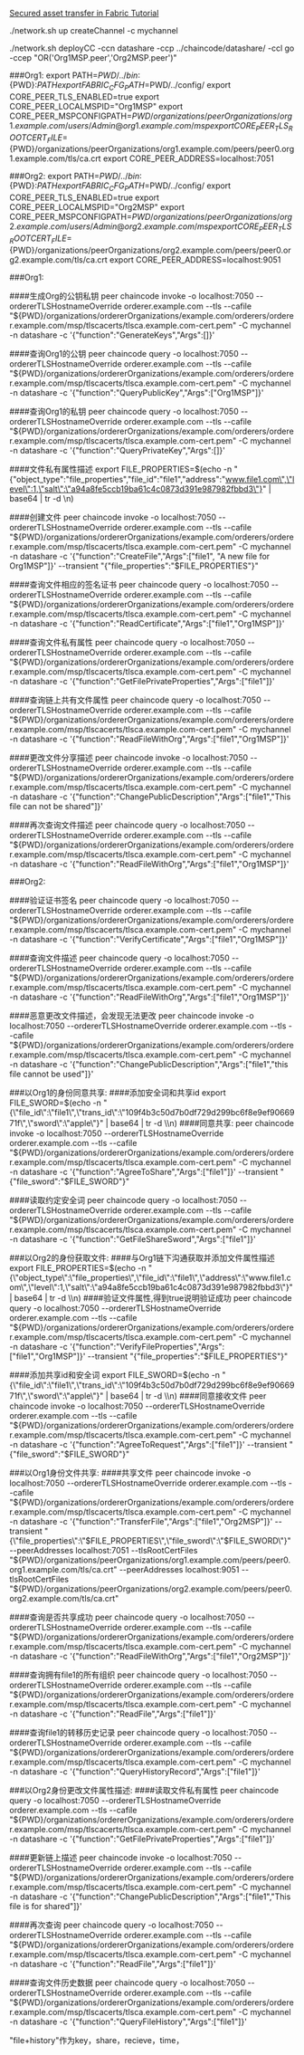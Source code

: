 [Secured asset transfer in Fabric Tutorial](https://hyperledger-fabric.readthedocs.io/en/latest/secured_asset_transfer/secured_private_asset_transfer_tutorial.html)


./network.sh up createChannel -c mychannel

./network.sh deployCC -ccn datashare -ccp ../chaincode/datashare/ -ccl go -ccep "OR('Org1MSP.peer','Org2MSP.peer')"

###Org1:
export PATH=${PWD}/../bin:${PWD}:$PATH
export FABRIC_CFG_PATH=$PWD/../config/
export CORE_PEER_TLS_ENABLED=true
export CORE_PEER_LOCALMSPID="Org1MSP"
export CORE_PEER_MSPCONFIGPATH=${PWD}/organizations/peerOrganizations/org1.example.com/users/Admin@org1.example.com/msp
export CORE_PEER_TLS_ROOTCERT_FILE=${PWD}/organizations/peerOrganizations/org1.example.com/peers/peer0.org1.example.com/tls/ca.crt
export CORE_PEER_ADDRESS=localhost:7051

###Org2:
export PATH=${PWD}/../bin:${PWD}:$PATH
export FABRIC_CFG_PATH=$PWD/../config/
export CORE_PEER_TLS_ENABLED=true
export CORE_PEER_LOCALMSPID="Org2MSP"
export CORE_PEER_MSPCONFIGPATH=${PWD}/organizations/peerOrganizations/org2.example.com/users/Admin@org2.example.com/msp
export CORE_PEER_TLS_ROOTCERT_FILE=${PWD}/organizations/peerOrganizations/org2.example.com/peers/peer0.org2.example.com/tls/ca.crt
export CORE_PEER_ADDRESS=localhost:9051

###Org1:

####生成Org的公钥私钥
peer chaincode invoke -o localhost:7050 --ordererTLSHostnameOverride orderer.example.com --tls --cafile "${PWD}/organizations/ordererOrganizations/example.com/orderers/orderer.example.com/msp/tlscacerts/tlsca.example.com-cert.pem" -C mychannel -n datashare -c '{"function":"GenerateKeys","Args":[]}'

####查询Org1的公钥
peer chaincode query -o localhost:7050 --ordererTLSHostnameOverride orderer.example.com --tls --cafile "${PWD}/organizations/ordererOrganizations/example.com/orderers/orderer.example.com/msp/tlscacerts/tlsca.example.com-cert.pem" -C mychannel -n datashare -c '{"function":"QueryPublicKey","Args":["Org1MSP"]}'

####查询Org1的私钥
peer chaincode query -o localhost:7050 --ordererTLSHostnameOverride orderer.example.com --tls --cafile "${PWD}/organizations/ordererOrganizations/example.com/orderers/orderer.example.com/msp/tlscacerts/tlsca.example.com-cert.pem" -C mychannel -n datashare -c '{"function":"QueryPrivateKey","Args":[]}'


####文件私有属性描述
export FILE_PROPERTIES=$(echo -n "{\"object_type\":\"file_properties\",\"file_id\":\"file1\",\"address\":\"www.file1.com\",\"level\":1,\"salt\":\"a94a8fe5ccb19ba61c4c0873d391e987982fbbd3\"}" | base64 | tr -d \\n)

####创建文件
peer chaincode invoke -o localhost:7050 --ordererTLSHostnameOverride orderer.example.com --tls --cafile "${PWD}/organizations/ordererOrganizations/example.com/orderers/orderer.example.com/msp/tlscacerts/tlsca.example.com-cert.pem" -C mychannel -n datashare -c '{"function":"CreateFile","Args":["file1", "A new file for Org1MSP"]}' --transient "{\"file_properties\":\"$FILE_PROPERTIES\"}"

####查询文件相应的签名证书
peer chaincode query -o localhost:7050 --ordererTLSHostnameOverride orderer.example.com --tls --cafile "${PWD}/organizations/ordererOrganizations/example.com/orderers/orderer.example.com/msp/tlscacerts/tlsca.example.com-cert.pem" -C mychannel -n datashare -c '{"function":"ReadCertificate","Args":["file1","Org1MSP"]}'


####查询文件私有属性
peer chaincode query -o localhost:7050 --ordererTLSHostnameOverride orderer.example.com --tls --cafile "${PWD}/organizations/ordererOrganizations/example.com/orderers/orderer.example.com/msp/tlscacerts/tlsca.example.com-cert.pem" -C mychannel -n datashare -c '{"function":"GetFilePrivateProperties","Args":["file1"]}'

####查询链上共有文件属性
peer chaincode query -o localhost:7050 --ordererTLSHostnameOverride orderer.example.com --tls --cafile "${PWD}/organizations/ordererOrganizations/example.com/orderers/orderer.example.com/msp/tlscacerts/tlsca.example.com-cert.pem" -C mychannel -n datashare -c '{"function":"ReadFileWithOrg","Args":["file1","Org1MSP"]}'

####更改文件分享描述
peer chaincode invoke -o localhost:7050 --ordererTLSHostnameOverride orderer.example.com --tls --cafile "${PWD}/organizations/ordererOrganizations/example.com/orderers/orderer.example.com/msp/tlscacerts/tlsca.example.com-cert.pem" -C mychannel -n datashare -c '{"function":"ChangePublicDescription","Args":["file1","This file can not be shared"]}'

####再次查询文件描述
peer chaincode query -o localhost:7050 --ordererTLSHostnameOverride orderer.example.com --tls --cafile "${PWD}/organizations/ordererOrganizations/example.com/orderers/orderer.example.com/msp/tlscacerts/tlsca.example.com-cert.pem" -C mychannel -n datashare -c '{"function":"ReadFileWithOrg","Args":["file1","Org1MSP"]}'

###Org2:

####验证证书签名
peer chaincode query -o localhost:7050 --ordererTLSHostnameOverride orderer.example.com --tls --cafile "${PWD}/organizations/ordererOrganizations/example.com/orderers/orderer.example.com/msp/tlscacerts/tlsca.example.com-cert.pem" -C mychannel -n datashare -c '{"function":"VerifyCertificate","Args":["file1","Org1MSP"]}'

####查询文件描述
peer chaincode query -o localhost:7050 --ordererTLSHostnameOverride orderer.example.com --tls --cafile "${PWD}/organizations/ordererOrganizations/example.com/orderers/orderer.example.com/msp/tlscacerts/tlsca.example.com-cert.pem" -C mychannel -n datashare -c '{"function":"ReadFileWithOrg","Args":["file1","Org1MSP"]}'

####恶意更改文件描述，会发现无法更改
peer chaincode invoke -o localhost:7050 --ordererTLSHostnameOverride orderer.example.com --tls --cafile "${PWD}/organizations/ordererOrganizations/example.com/orderers/orderer.example.com/msp/tlscacerts/tlsca.example.com-cert.pem" -C mychannel -n datashare -c '{"function":"ChangePublicDescription","Args":["file1","this file cannot be used"]}'

###以Org1的身份同意共享:
####添加安全词和共享id
export FILE_SWORD=$(echo -n "{\"file_id\":\"file1\",\"trans_id\":\"109f4b3c50d7b0df729d299bc6f8e9ef9066971f\",\"sword\":\"apple\"}" | base64 | tr -d \\n)
####同意共享:
peer chaincode invoke -o localhost:7050 --ordererTLSHostnameOverride orderer.example.com --tls --cafile "${PWD}/organizations/ordererOrganizations/example.com/orderers/orderer.example.com/msp/tlscacerts/tlsca.example.com-cert.pem" -C mychannel -n datashare -c '{"function":"AgreeToShare","Args":["file1"]}' --transient "{\"file_sword\":\"$FILE_SWORD\"}"

####读取约定安全词
peer chaincode query -o localhost:7050 --ordererTLSHostnameOverride orderer.example.com --tls --cafile "${PWD}/organizations/ordererOrganizations/example.com/orderers/orderer.example.com/msp/tlscacerts/tlsca.example.com-cert.pem" -C mychannel -n datashare -c '{"function":"GetFileShareSword","Args":["file1"]}'

###以Org2的身份获取文件:
####与Org1链下沟通获取并添加文件属性描述
export FILE_PROPERTIES=$(echo -n "{\"object_type\":\"file_properties\",\"file_id\":\"file1\",\"address\":\"www.file1.com\",\"level\":1,\"salt\":\"a94a8fe5ccb19ba61c4c0873d391e987982fbbd3\"}" | base64 | tr -d \\n)
####验证文件属性,得到true说明验证成功
peer chaincode query -o localhost:7050 --ordererTLSHostnameOverride orderer.example.com --tls --cafile "${PWD}/organizations/ordererOrganizations/example.com/orderers/orderer.example.com/msp/tlscacerts/tlsca.example.com-cert.pem" -C mychannel -n datashare -c '{"function":"VerifyFileProperties","Args":["file1","Org1MSP"]}' --transient "{\"file_properties\":\"$FILE_PROPERTIES\"}"

####添加共享id和安全词
export FILE_SWORD=$(echo -n "{\"file_id\":\"file1\",\"trans_id\":\"109f4b3c50d7b0df729d299bc6f8e9ef9066971f\",\"sword\":\"apple\"}" | base64 | tr -d \\n)
####同意接收文件
peer chaincode invoke -o localhost:7050 --ordererTLSHostnameOverride orderer.example.com --tls --cafile "${PWD}/organizations/ordererOrganizations/example.com/orderers/orderer.example.com/msp/tlscacerts/tlsca.example.com-cert.pem" -C mychannel -n datashare -c '{"function":"AgreeToRequest","Args":["file1"]}' --transient "{\"file_sword\":\"$FILE_SWORD\"}"

###以Org1身份文件共享:
####共享文件
peer chaincode invoke -o localhost:7050 --ordererTLSHostnameOverride orderer.example.com --tls --cafile "${PWD}/organizations/ordererOrganizations/example.com/orderers/orderer.example.com/msp/tlscacerts/tlsca.example.com-cert.pem" -C mychannel -n datashare -c '{"function":"TransferFile","Args":["file1","Org2MSP"]}' --transient "{\"file_properties\":\"$FILE_PROPERTIES\",\"file_sword\":\"$FILE_SWORD\"}" --peerAddresses localhost:7051 --tlsRootCertFiles "${PWD}/organizations/peerOrganizations/org1.example.com/peers/peer0.org1.example.com/tls/ca.crt" --peerAddresses localhost:9051 --tlsRootCertFiles "${PWD}/organizations/peerOrganizations/org2.example.com/peers/peer0.org2.example.com/tls/ca.crt"

####查询是否共享成功
peer chaincode query -o localhost:7050 --ordererTLSHostnameOverride orderer.example.com --tls --cafile "${PWD}/organizations/ordererOrganizations/example.com/orderers/orderer.example.com/msp/tlscacerts/tlsca.example.com-cert.pem" -C mychannel -n datashare -c '{"function":"ReadFileWithOrg","Args":["file1","Org2MSP"]}'

####查询拥有file1的所有组织
peer chaincode query -o localhost:7050 --ordererTLSHostnameOverride orderer.example.com --tls --cafile "${PWD}/organizations/ordererOrganizations/example.com/orderers/orderer.example.com/msp/tlscacerts/tlsca.example.com-cert.pem" -C mychannel -n datashare -c '{"function":"ReadFile","Args":["file1"]}'

####查询file1的转移历史记录
peer chaincode query -o localhost:7050 --ordererTLSHostnameOverride orderer.example.com --tls --cafile "${PWD}/organizations/ordererOrganizations/example.com/orderers/orderer.example.com/msp/tlscacerts/tlsca.example.com-cert.pem" -C mychannel -n datashare -c '{"function":"QueryHistoryRecord","Args":["file1"]}'


###以Org2身份更改文件属性描述:
####读取文件私有属性
peer chaincode query -o localhost:7050 --ordererTLSHostnameOverride orderer.example.com --tls --cafile "${PWD}/organizations/ordererOrganizations/example.com/orderers/orderer.example.com/msp/tlscacerts/tlsca.example.com-cert.pem" -C mychannel -n datashare -c '{"function":"GetFilePrivateProperties","Args":["file1"]}'

####更新链上描述
peer chaincode invoke -o localhost:7050 --ordererTLSHostnameOverride orderer.example.com --tls --cafile "${PWD}/organizations/ordererOrganizations/example.com/orderers/orderer.example.com/msp/tlscacerts/tlsca.example.com-cert.pem" -C mychannel -n datashare -c '{"function":"ChangePublicDescription","Args":["file1","This file is for shared"]}'

####再次查询
peer chaincode query -o localhost:7050 --ordererTLSHostnameOverride orderer.example.com --tls --cafile "${PWD}/organizations/ordererOrganizations/example.com/orderers/orderer.example.com/msp/tlscacerts/tlsca.example.com-cert.pem" -C mychannel -n datashare -c '{"function":"ReadFile","Args":["file1"]}'

####查询文件历史数据
peer chaincode query -o localhost:7050 --ordererTLSHostnameOverride orderer.example.com --tls --cafile "${PWD}/organizations/ordererOrganizations/example.com/orderers/orderer.example.com/msp/tlscacerts/tlsca.example.com-cert.pem" -C mychannel -n datashare -c '{"function":"QueryFileHistory","Args":["file1"]}'

"file+history"作为key，share，recieve，time，